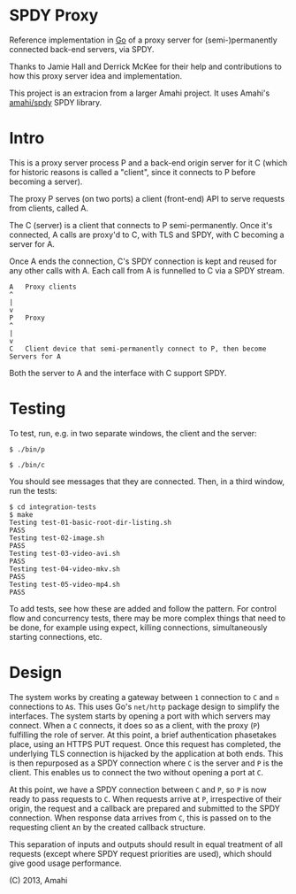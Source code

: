 SPDY Proxy
==========

Reference implementation in [Go](http://golang.org/) of a proxy server for (semi-)permanently connected back-end servers, via SPDY.

Thanks to Jamie Hall and Derrick McKee for their help and contributions to how this proxy server idea and implementation.

This project is an extracion from a larger Amahi project. It uses Amahi's [amahi/spdy](https://github.com/amahi/spdy/) SPDY library.

Intro
=====

This is a proxy server process P and a back-end origin server for it C (which for historic reasons is called a "client", since it connects to P before becoming a server).

The proxy P serves (on two ports) a client (front-end) API to serve requests from clients, called A.

The C (server) is a client that connects to P semi-permanently. Once it's connected, A calls are proxy'd to C, with TLS and SPDY, with C becoming a server for A. 

Once A ends the connection, C's SPDY connection is kept and reused for any other calls with A. Each call from A is funnelled to C via a SPDY stream.

	A	Proxy clients
	^
	|
	v
	P	Proxy
	^
	|
	v
	C	Client device that semi-permanently connect to P, then become Servers for A

Both the server to A and the interface with C support SPDY.

Testing
=======

To test, run, e.g. in two separate windows, the client and the server:

    $ ./bin/p
    
    $ ./bin/c
    
You should see messages that they are connected. Then, in a third window, run the tests:

    $ cd integration-tests
    $ make
    Testing test-01-basic-root-dir-listing.sh
    PASS
    Testing test-02-image.sh
    PASS
    Testing test-03-video-avi.sh
    PASS
    Testing test-04-video-mkv.sh
    PASS
    Testing test-05-video-mp4.sh
    PASS
    
To add tests, see how these are added and follow the pattern. For control flow and concurrency tests, there may be more complex things that need to be done, for example using expect, killing connections, simultaneously starting connections, etc.

Design
======

The system works by creating a gateway between `1` connection to `C` and `n` connections to `A`s.
This uses Go's `net/http` package design to simplify the interfaces. The system starts by opening
a port with which servers may connect. When a `C` connects, it does so as a client, with the proxy
(`P`) fulfilling the role of server. At this point, a brief authentication phasetakes place, using
an HTTPS PUT request. Once this request has completed, the underlying TLS connection is hijacked
by the application at both ends. This is then repurposed as a SPDY connection where `C` is the
server and `P` is the client. This enables us to connect the two without opening a port at `C`.

At this point, we have a SPDY connection between `C` and `P`, so `P` is now ready to pass requests to `C`.
When requests arrive at `P`, irrespective of their origin, the request and a callback are prepared
and submitted to the SPDY connection. When response data arrives from `C`, this is passed on to the
requesting client `A`n by the created callback structure.

This separation of inputs and outputs should result in equal treatment of all requests (except where
SPDY request priorities are used), which should give good usage performance.

(C) 2013, Amahi
